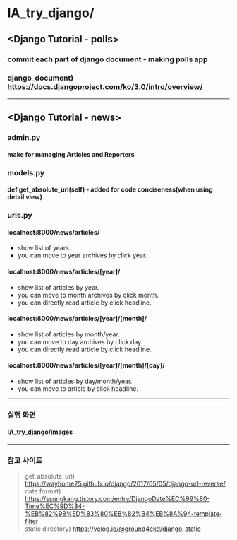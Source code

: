 # IA_try_django/
## <Django Tutorial - polls>
  ### commit each part of django document - making polls app
  ### django_document) https://docs.djangoproject.com/ko/3.0/intro/overview/
  
<hr>

## <Django Tutorial - news>
  
### admin.py
#### make for managing Articles and Reporters
### models.py
#### def get_absolute_url(self) - added for code conciseness(when using detail view) <br> 
### urls.py
#### localhost:8000/news/articles/ <br>
* show list of years. 
* you can move to year archives by click year. <br>
#### localhost:8000/news/articles/[year]/ <br> 
* show list of articles by year. <br>
* you can move to month archives by click month. <br>
* you can directly read article by click headline. <br>
#### localhost:8000/news/articles/[year]/[month]/ <br>
* show list of articles by month/year. <br>
* you can move to day archives by click day. <br>
* you can directly read article by click headline. <br>
#### localhost:8000/news/articles/[year]/[month]/[day]/ <br>
* show list of articles by day/month/year. <br>
* you can move to article by click headline. <br>

<hr>

### 실행 화면
#### IA_try_django/images

<hr>

### 참고 사이트
>get_absolute_url) https://wayhome25.github.io/django/2017/05/05/django-url-reverse/ <br>
>date format) https://ssungkang.tistory.com/entry/DjangoDate%EC%99%80-Time%EC%9D%84-%EB%82%98%ED%83%80%EB%82%B4%EB%8A%94-template-filter <br>
>static directory) https://velog.io/@ground4ekd/django-static
